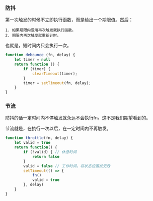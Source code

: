 ### 防抖

第一次触发的时候不立即执行函数，而是给出一个期限值。然后：

	1. 如果期限内没用再次触发就执行函数。
 	2. 期限内再次触发就重新计时。

也就是，短时间内只会执行一次。

```javascript
function debounce (fn, delay) {
    let timer = null
    return function () {
        if (timer) {
            clearTimeout(timer);
        }
        timer = setTimeout(fn, delay);
    }
}
```

### 节流

防抖的话一定时间内不停触发就永远不会执行fn。这不是我们期望看到的。

节流就是，在执行一次以后，在一定时间内不再触发。

```javascript
function throttle(fn, delay) {
    let valid = true
    return function() {
        if (!valid) { // 休息时间
            return false
        }
        valid = false // 工作时间，将状态设置成无效
        setTimeout(() => {
            fn()
            valid = true
        }, delay)
    }
}
```





